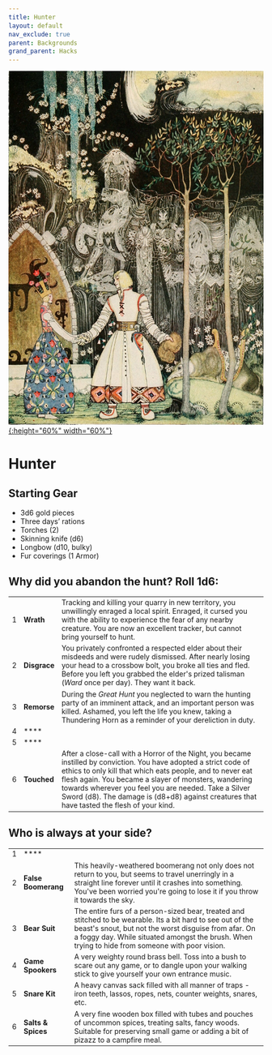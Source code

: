 ```yaml
---
title: Hunter
layout: default
nav_exclude: true
parent: Backgrounds
grand_parent: Hacks
---
```


[![Alt text](/img/backgrounds/hunter.jpg "East of the Sun and West of the Moon, illustrated by Kay Nielsen"){:height="60%" width="60%"}](/img/backgrounds/hunter.jpg)

# Hunter

## Starting Gear

- 3d6 gold pieces
- Three days’ rations
- Torches (2)
- Skinning knife (d6)
- Longbow (d10, bulky)
- Fur coverings (1 Armor)

## Why did you abandon the hunt? Roll 1d6:

|      |                   |                                                              |
| ---- | ----------------- | ------------------------------------------------------------ |
| 1    | **Wrath** | Tracking and killing your quarry in new territory, you unwillingly enraged a local spirit. Enraged, it cursed you with the ability to experience the fear of any nearby creature. You are now an excellent tracker, but cannot bring yourself to hunt. |
| 2    | **Disgrace**  | You privately confronted a respected elder about their misdeeds and were rudely dismissed. After nearly losing your head to a crossbow bolt, you broke all ties and fled. Before you left you grabbed the elder's prized talisman (_Ward_ once per day). They want it back.|
| 3    | **Remorse**  | During the _Great Hunt_ you neglected to warn the hunting party of an imminent attack, and an important person was killed. Ashamed, you left the life you knew, taking a Thundering Horn as a reminder of your dereliction in duty. |
| 4    | ****  | |
| 5    | ****  | |
| 6    | **Touched** | After a close-call with a Horror of the Night, you became instilled by conviction.  You have adopted a strict code of ethics to only kill that which eats people, and to never eat flesh again. You became a slayer of monsters, wandering towards wherever you feel you are needed. Take a Silver Sword (d8). The damage is (d8+d8) against creatures that have tasted the flesh of your kind. |

## Who is always at your side?

|      |                          |                                                              |
| ---- | ------------------------ | ------------------------------------------------------------ |
| 1    | **** |  |
| 2    | **False Boomerang** | This heavily-weathered boomerang not only does not return to you, but seems to travel unerringly in a straight line forever until it crashes into something. You've been worried you're going to lose it if you throw it towards the sky. |
| 3    | **Bear Suit**  | The entire furs of a person-sized bear, treated and stitched to be wearable. Its a bit hard to see out of the beast's snout, but not the worst disguise from afar. On a foggy day. While situated amongst the brush. When trying to hide from someone with poor vision. |
| 4    | **Game Spookers**        | A very weighty round brass bell. Toss into a bush to scare out any game, or to dangle upon your walking stick to give yourself your own entrance music. |
| 5    | **Snare Kit**            | A heavy canvas sack filled with all manner of traps - iron teeth, lassos, ropes, nets, counter weights, snares, etc. |
| 6    | **Salts & Spices**       | A very fine wooden box filled with tubes and pouches of uncommon spices, treating salts, fancy woods. Suitable for preserving small game or adding a bit of pizazz to a campfire meal. |

